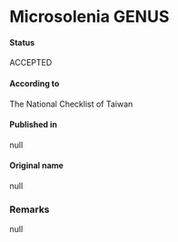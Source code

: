 Microsolenia GENUS
=======

#### Status
ACCEPTED

#### According to
The National Checklist of Taiwan

#### Published in
null

#### Original name
null

### Remarks
null